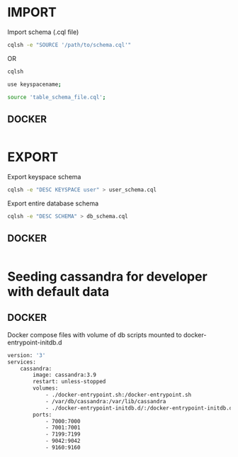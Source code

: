 
# IMPORT 

Import schema (.cql file)

```bash
cqlsh -e "SOURCE '/path/to/schema.cql'"
```

OR

```bash
cqlsh

use keyspacename; 

source 'table_schema_file.cql';
```

## DOCKER 

```bash

```

# EXPORT

Export keyspace schema

```bash
cqlsh -e "DESC KEYSPACE user" > user_schema.cql
```

Export entire database schema

```bash
cqlsh -e "DESC SCHEMA" > db_schema.cql
```

## DOCKER

```bash
```

# Seeding cassandra for developer with default data

## DOCKER

Docker compose files with volume of db scripts mounted to docker-entrypoint-initdb.d

```bash
version: '3'
services:
    cassandra:
        image: cassandra:3.9
        restart: unless-stopped
        volumes:
            - ./docker-entrypoint.sh:/docker-entrypoint.sh
            - /var/db/cassandra:/var/lib/cassandra
            - ./docker-entrypoint-initdb.d/:/docker-entrypoint-initdb.d/
        ports:
            - 7000:7000
            - 7001:7001
            - 7199:7199
            - 9042:9042
            - 9160:9160
```

